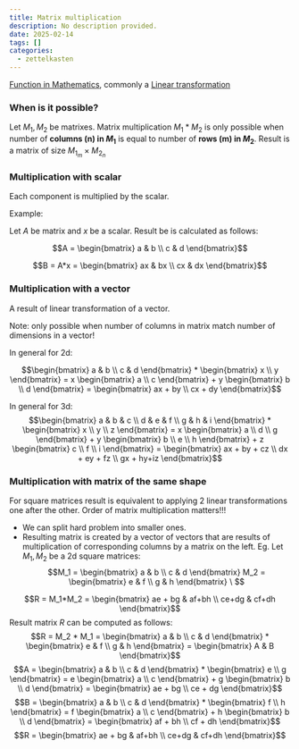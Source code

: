```yaml
---
title: Matrix multiplication
description: No description provided.
date: 2025-02-14
tags: []
categories:
  - zettelkasten
---
```


[Function in Mathematics](Function%20in%20Mathematics.md), commonly a [Linear transformation](Linear%20transformation.md)

### When is it possible?

Let $M_1, M_2$ be matrixes. Matrix multiplication $M_1 * M_2$ is only possible when number of **columns (n) in $M_1$**  is equal to number of **rows (m) in $M_2$**. Result is a matrix of size $M_{1_m} \times M_{2_n}$

### Multiplication with scalar

Each component is multiplied by the scalar.

Example:

Let $A$ be matrix and $x$ be a scalar. Result be is calculated as follows:

$$A = \begin{bmatrix} a & b \\ c & d \end{bmatrix}$$

$$B = A*x = \begin{bmatrix} ax & bx \\ cx & dx \end{bmatrix}$$

### Multiplication with a vector

A result of linear transformation of a vector. 

Note: only possible when number of columns in matrix match number of dimensions in a vector!

In general for 2d:

$$\begin{bmatrix} a & b \\ c & d \end{bmatrix} * 
\begin{bmatrix} x \\ y \end{bmatrix} = 
x \begin{bmatrix} a \\ c \end{bmatrix} + 
y \begin{bmatrix} b \\ d \end{bmatrix} = \begin{bmatrix} ax + by \\ cx + dy \end{bmatrix}$$

In general for 3d:
$$\begin{bmatrix} 
a & b & c \\ d & e & f \\ g & h & i 
\end{bmatrix} * 
\begin{bmatrix} x \\ y \\ z \end{bmatrix} = 
x \begin{bmatrix} a \\ d \\ g \end{bmatrix} + 
y \begin{bmatrix} b \\ e \\ h \end{bmatrix} + 
z \begin{bmatrix} c \\ f \\ i \end{bmatrix} = \begin{bmatrix} 
ax + by + cz \\ dx + ey + fz \\ gx + hy+iz 
\end{bmatrix}$$

### Multiplication with matrix of the same shape
For square matrices result is equivalent to applying 2 linear transformations one after the other. 
Order of matrix multiplication matters!!!
- We can split hard problem into smaller ones.
- Resulting matrix is created by a vector of vectors that are results of multiplication of corresponding columns by a matrix on the left.
Eg. 
Let $M _1, M _2$ be a 2d square matrices: 
$$M_1 = \begin{bmatrix} a & b \\ c & d \end{bmatrix}
M_2 = \begin{bmatrix} e & f \\ g & h \end{bmatrix} \ 
$$

$$R = M_1*M_2 = \begin{bmatrix} 
ae + bg & af+bh \\ ce+dg & cf+dh
\end{bmatrix}$$
Result matrix $R$ can be computed as follows:
$$R = M_2 * M_1 = 
\begin{bmatrix} a & b \\ c & d \end{bmatrix} * 
\begin{bmatrix} e & f \\ g & h \end{bmatrix} =
\begin{bmatrix} A & B \end{bmatrix}$$
$$A = \begin{bmatrix} a & b \\ c & d \end{bmatrix} * \begin{bmatrix} e \\ g \end{bmatrix} = 
e \begin{bmatrix} a \\ c \end{bmatrix} + 
g \begin{bmatrix} b \\ d \end{bmatrix} = \begin{bmatrix} ae + bg \\ ce + dg \end{bmatrix}$$
$$B = \begin{bmatrix} a & b \\ c & d \end{bmatrix} * \begin{bmatrix} f \\ h \end{bmatrix} = 
f \begin{bmatrix} a \\ c \end{bmatrix} + 
h \begin{bmatrix} b \\ d \end{bmatrix} = \begin{bmatrix} af + bh \\ cf + dh \end{bmatrix}$$
$$R = \begin{bmatrix} 
ae + bg & af+bh \\ ce+dg & cf+dh
\end{bmatrix}$$
